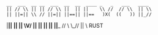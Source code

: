     __  ___  __ __  ___  __  __  ____ _   _   ___   ____ 
    || // \\ || || // \\ ||  || ||    \\ //  // \\  || \\
    || ||=|| \\ // ||=|| ||==|| ||==   )X(  ((   )) ||_//
 |__|| || ||  \V/  || || ||  || ||___ // \\  \\_//  || \\ RUST
 